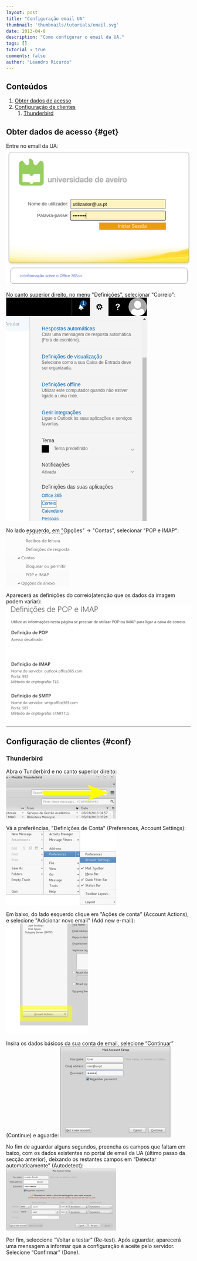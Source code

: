 ```yaml
---
layout: post
title: "Configuração email UA"
thumbnail: 'thumbnails/tutorials/email.svg'
date: 2013-04-8
description: "Como configurar o email da UA."
tags: []
tutorial : true
comments: false
author: "Leandro Ricardo"
---
```


## Conteúdos
1. [Obter dados de acesso](#get)
2. [Configuração de clientes](#conf)
    1. [Thunderbird](#thunderbird)

## Obter dados de acesso {#get}
Entre no email da UA:
![mailUAlogin](img/mailUAlogin.png)

No canto superior direito, no menu "Definições", selecionar "Correio":
![defOpt](img/defOpt.png)

No lado esquerdo, em "Opções" -> "Contas", selecionar "POP e IMAP":
![escolha](img/escolha.png)

Aparecerá as definições do correio(atenção que os dados da imagem podem variar):
![acesso](img/acesso.png)

___________________________________________

## Configuração de clientes {#conf}
### Thunderbird
Abra o Tunderbird e no canto superior direito:
![thunder1](img/thunder1.png)

Vá a preferências, "Definições de Conta" (Preferences, Account Settings):
![thunder2](img/thunder2.png)

Em baixo, do lado esquerdo clique em "Ações de conta" (Account Actions), e selecione "Adicionar novo email" (Add new e-mail):
![thunder3](img/thunder3.png)

Insira os dados básicos da sua conta de email, selecione “Continuar” (Continue) e aguarde:
![thunder4](img/thunder4.png)

No fim de aguardar alguns segundos, preencha os campos que faltam em baixo, com os dados existentes no portal de email da UA (último passo da secção anterior), deixando os restantes campos em “Detectar automaticamente” (Autodetect):
![thunder5](img/thunder5.png)

Por fim, seleccione “Voltar a testar” (Re-test). Após aguardar, aparecerá uma mensagem a informar que a configuração é aceite pelo servidor. Selecione “Confirmar” (Done).
